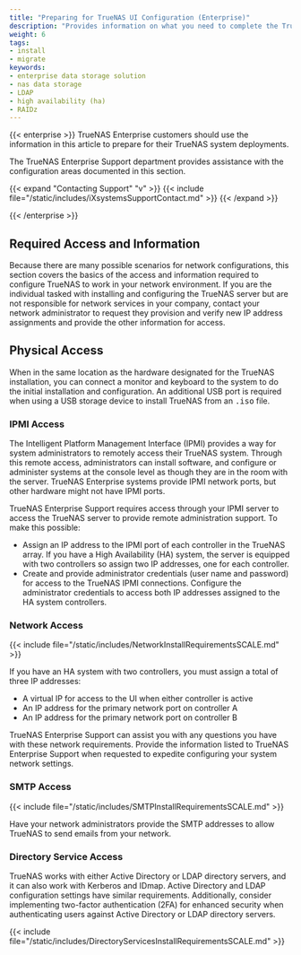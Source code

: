 ```yaml
---
title: "Preparing for TrueNAS UI Configuration (Enterprise)"
description: "Provides information on what you need to complete the TrueNAS Enterprise configuration using the TrueNAS UI."
weight: 6
tags:
- install
- migrate
keywords:
- enterprise data storage solution
- nas data storage
- LDAP
- high availability (ha)
- RAIDz
---
```


{{< enterprise >}}
TrueNAS Enterprise customers should use the information in this article to prepare for their TrueNAS system deployments.

The TrueNAS Enterprise Support department provides assistance with the configuration areas documented in this section.

{{< expand "Contacting Support" "v" >}}
{{< include file="/static/includes/iXsystemsSupportContact.md" >}}
{{< /expand >}}

{{< /enterprise >}}

## Required Access and Information

Because there are many possible scenarios for network configurations, this section covers the basics of the access and information required to configure TrueNAS to work in your network environment.
If you are the individual tasked with installing and configuring the TrueNAS server but are not responsible for network services in your company, contact your network administrator to request they provision and verify new IP address assignments and provide the other information for access.

## Physical Access

When in the same location as the hardware designated for the TrueNAS installation, you can connect a monitor and keyboard to the system to do the initial installation and configuration.
An additional USB port is required when using a USB storage device to install TrueNAS from an <kbd>.iso</kbd> file.

### IPMI Access

The Intelligent Platform Management Interface (IPMI) provides a way for system administrators to remotely access their TrueNAS system.
Through this remote access, administrators can install software, and configure or administer systems at the console level as though they are in the room with the server.
TrueNAS Enterprise systems provide IPMI network ports, but other hardware might not have IPMI ports.

TrueNAS Enterprise Support requires access through your IPMI server to access the TrueNAS server to provide remote administration support.
To make this possible:

* Assign an IP address to the IPMI port of each controller in the TrueNAS array.
  If you have a High Availability (HA) system, the server is equipped with two controllers so assign two IP addresses, one for each controller.
* Create and provide administrator credentials (user name and password) for access to the TrueNAS IPMI connections.
  Configure the administrator credentials to access both IP addresses assigned to the HA system controllers.

### Network Access

{{< include file="/static/includes/NetworkInstallRequirementsSCALE.md" >}}

If you have an HA system with two controllers, you must assign a total of three IP addresses:
* A virtual IP for access to the UI when either controller is active
* An IP address for the primary network port on controller A
* An IP address for the primary network port on controller B

TrueNAS Enterprise Support can assist you with any questions you have with these network requirements.
Provide the information listed to TrueNAS Enterprise Support when requested to expedite configuring your system network settings.

### SMTP Access

{{< include file="/static/includes/SMTPInstallRequirementsSCALE.md" >}}

Have your network administrators provide the SMTP addresses to allow TrueNAS to send emails from your network.

### Directory Service Access

TrueNAS works with either Active Directory or LDAP directory servers, and it can also work with Kerberos and IDmap.
Active Directory and LDAP configuration settings have similar requirements.
Additionally, consider implementing two-factor authentication (2FA) for enhanced security when authenticating users against Active Directory or LDAP directory servers.

{{< include file="/static/includes/DirectoryServicesInstallRequirementsSCALE.md" >}}
